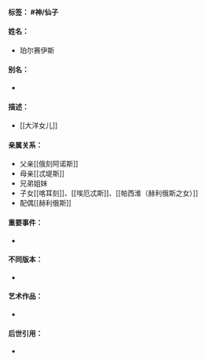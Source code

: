 #### 标签： #神/仙子
#### 姓名：
- 珀尔赛伊斯
#### 别名：
- 
#### 描述：
- [[大洋女儿]]
#### 亲属关系：
- 父亲[[俄刻阿诺斯]]
- 母亲[[忒堤斯]]
- 兄弟姐妹
- 子女[[喀耳刻]]、[[埃厄忒斯]]、[[帕西淮（赫利俄斯之女）]]
- 配偶[[赫利俄斯]]
#### 重要事件：
- 
#### 不同版本：
- 
#### 艺术作品：
- 
#### 后世引用：
- 